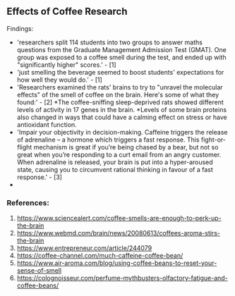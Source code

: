 ## Effects of Coffee Research
Findings:
* 'researchers split 114 students into two groups to answer maths questions from the Graduate Management Admission Test (GMAT). One group was exposed to a coffee smell during the test, and ended up with "significantly higher" scores.' - [1]
* 'just smelling the beverage seemed to boost students' expectations for how well they would do.' - [1]
* 'Researchers examined the rats' brains to try to "unravel the molecular effects" of the smell of coffee on the brain. Here's some of what they found:' - [2]
   *The coffee-sniffing sleep-deprived rats showed different levels of activity in 17 genes in the brain.
   *Levels of some brain proteins also changed in ways that could have a calming effect on stress or have antioxidant function.
* 'Impair your objectivity in decision-making. Caffeine triggers the release of adrenaline – a hormone which triggers a fast response. This fight-or-flight mechanism is great if you’re being chased by a bear, but not so great when you’re responding to a curt email from an angry customer. When adrenaline is released, your brain is put into a hyper-aroused state, causing you to circumvent rational thinking in favour of a fast response.' - [3]
* 

 ### References:
1. https://www.sciencealert.com/coffee-smells-are-enough-to-perk-up-the-brain
1. https://www.webmd.com/brain/news/20080613/coffees-aroma-stirs-the-brain
1. https://www.entrepreneur.com/article/244079
1. https://coffee-channel.com/much-caffeine-coffee-bean/
1. https://www.air-aroma.com/blog/using-coffee-beans-to-reset-your-sense-of-smell
1. https://colognoisseur.com/perfume-mythbusters-olfactory-fatigue-and-coffee-beans/
